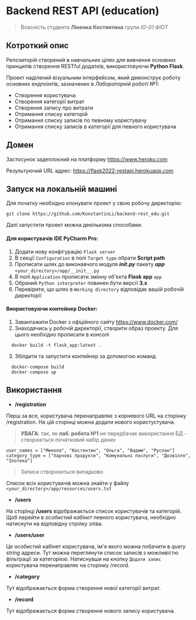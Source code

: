 # Backend REST API (education)
> Власність студента **Ліненка Костянтина** групи *ІО-01 ФІОТ*

## Котроткий опис

Репозиторій створений в навчальних цілях для вивчення основних принципів створення RESTful додатків, використовуючи **Python Flask**.  

Проект наділений візуальним інтерфейсом, який демонструє роботу основних ендпоінтів, зазначених в *Лабораторній роботі №1*:

* Створення користувача 
* Створення категорії витрат
* Створення запису про витрати
* Отримання списку категорій
* Отримання списку записів по певному користувачу
* Отримання списку записів в категорії для певного користувача

## Домен
Застосунок задеплоєний на платформу https://www.heroku.com

Результуючий URL адрес: https://flask2022-restapi.herokuapp.com

## Запуск на локальній машині

Для початку необхідно клонувати проект у свою робочу директорію:

```
git clone https://github.com/KonstantinLi/backend-rest_edu.git
```

Далі запустити проект можна декількома способами.

#### Для користувачів IDE **PyCharm Pro**:
1. Додати нову конфігурацію `Flask server`
2. В секції `Configuration` в полі `Target type` обрати **Script path**
3. Прописати шлях до виконавчого модуля ***__init__.py*** пакету ***app*** `<your_directory>/app/__init__.py`
4. В полі `Application` прописати змінну об'єкта **Flask app** `app`
5. Обраний `Python interpreter` повинен бути версії **3.x**
6. Перевірити, що шлях в `Working directory` відповідає вашій робочій директорії

#### Виористовуючи **контейнер Docker**:
1. Завантажити Docker з офіційного сайту https://www.docker.com/
2. Знаходячись у робочій директорії, створити образ  проекту. Для цього необхідно прописати в консолі
```
  docker build -t flask_app:latest .
```
3. Збілдити та запустити контейнер за допомогою команд
```
  docker-compose build
  docker-compose up
```

## Використання
* **/registration**

Перш за все, користувача перенаправляє з корневого URL на сторінку /registration. На цій сторінці можна додати нового користустувача.

> **УВАГА**: так, як **лаб. робота №1** не передбачає використання БД - створюється початковий набір даних
```
user_names = ["Микола", "Костянтин", "Ольга", "Вадим", "Руслан"]
category_type = ["Харчові продукти", "Комунальні послуги", "Дозвілля", "Іпотека"]
```
> Записи створюються випадково

Список всіх користувачів можна знайти у файлу `<your_directory>/app/resources/users.txt`

* **/users**

На сторінці **/users** відображається список користувачів та категорій. 
Щоб перейти в *особистий кабінет* певного користувача, необхідно натиснути на відповідну стрілку зліва.

* **/users/user**

Це особистий кабінет користувача, ім'я якого можна побачити в *query string* адреси. Тут можна переглянути список записів з можливістю фільтрації за категорією.
Натиснувши на кнопку `Додати запис` користувача перенаправляє на сторінку /record.

* **/category**

Тут відображається форма створення нової категорії витрат.

* **/record**

Тут відображається форма створення нового запису користувача.

